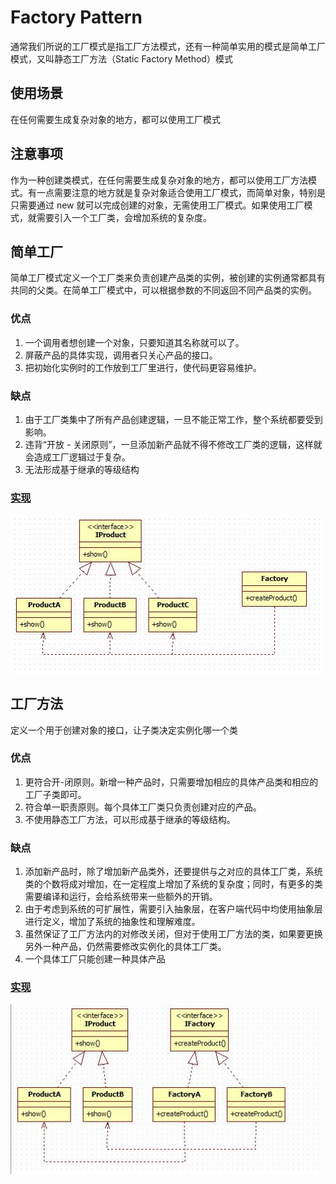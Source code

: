 # Factory Pattern

通常我们所说的工厂模式是指工厂方法模式，还有一种简单实用的模式是简单工厂模式，又叫静态工厂方法（Static Factory Method）模式

## 使用场景

在任何需要生成复杂对象的地方，都可以使用工厂模式

## 注意事项

作为一种创建类模式，在任何需要生成复杂对象的地方，都可以使用工厂方法模式。有一点需要注意的地方就是复杂对象适合使用工厂模式，而简单对象，特别是只需要通过 new 就可以完成创建的对象，无需使用工厂模式。如果使用工厂模式，就需要引入一个工厂类，会增加系统的复杂度。

## 简单工厂

简单工厂模式定义一个工厂类来负责创建产品类的实例，被创建的实例通常都具有共同的父类。在简单工厂模式中，可以根据参数的不同返回不同产品类的实例。

### 优点

1. 一个调用者想创建一个对象，只要知道其名称就可以了。
2. 屏蔽产品的具体实现，调用者只关心产品的接口。
3. 把初始化实例时的工作放到工厂里进行，使代码更容易维护。

### 缺点

1. 由于工厂类集中了所有产品创建逻辑，一旦不能正常工作，整个系统都要受到影响。
2. 违背“开放 - 关闭原则”，一旦添加新产品就不得不修改工厂类的逻辑，这样就会造成工厂逻辑过于复杂。
3. 无法形成基于继承的等级结构

### [实现](https://github.com/shiyangqin/Qinsy/tree/master/Design_Patterns/Simple_Factory_Pattern)

<img src="img/SimpleFactoryPattern.jpg" width=500 />
 
 ## 工厂方法

定义一个用于创建对象的接口，让子类决定实例化哪一个类

### 优点

1. 更符合开-闭原则。新增一种产品时，只需要增加相应的具体产品类和相应的工厂子类即可。
2. 符合单一职责原则。每个具体工厂类只负责创建对应的产品。
3. 不使用静态工厂方法，可以形成基于继承的等级结构。

### 缺点

1. 添加新产品时，除了增加新产品类外，还要提供与之对应的具体工厂类，系统类的个数将成对增加，在一定程度上增加了系统的复杂度；同时，有更多的类需要编译和运行，会给系统带来一些额外的开销。
2. 由于考虑到系统的可扩展性，需要引入抽象层，在客户端代码中均使用抽象层进行定义，增加了系统的抽象性和理解难度。
3. 虽然保证了工厂方法内的对修改关闭，但对于使用工厂方法的类，如果要更换另外一种产品，仍然需要修改实例化的具体工厂类。
4. 一个具体工厂只能创建一种具体产品

### [实现](https://github.com/shiyangqin/Qinsy/tree/master/Design_Patterns/Factory_Method_Pattern)

<img src="img/FactoryMethodPattern.jpg" width=500 />
